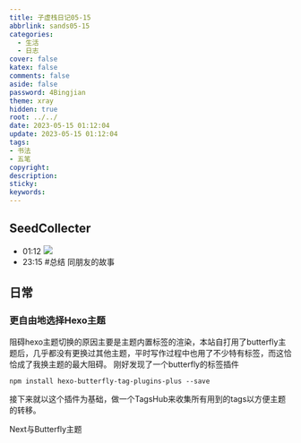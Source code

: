 ```yaml
---
title: 子虚栈日记05-15
abbrlink: sands05-15
categories:
  - 生活
  - 日志
cover: false
katex: false
comments: false
aside: false
password: 4Bingjian
theme: xray
hidden: true
root: ../../
date: 2023-05-15 01:12:04
update: 2023-05-15 01:12:04
tags:
- 书法
- 五笔
copyright:
description:
sticky:
keywords:
---
```


## SeedCollecter
- 01:12 ![](Pasted%20Image%2020230515011204.jpeg)  
- 23:15 #总结 同朋友的故事


## 日常
### 更自由地选择Hexo主题
阻碍hexo主题切换的原因主要是主题内置标签的渲染，本站自打用了butterfly主题后，几乎都没有更换过其他主题，平时写作过程中也用了不少特有标签，而这恰恰成了我换主题的最大阻碍。
刚好发现了一个butterfly的标签插件
```shell
npm install hexo-butterfly-tag-plugins-plus --save
```
接下来就以这个插件为基础，做一个TagsHub来收集所有用到的tags以方便主题的转移。


Next与Butterfly主题